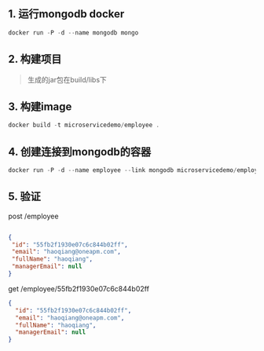 ## 1. 运行mongodb docker
 
```java
docker run -P -d --name mongodb mongo
```

## 2. 构建项目

> 生成的jar包在build/libs下

## 3. 构建image

```java
docker build -t microservicedemo/employee .
```

## 4. 创建连接到mongodb的容器

```java
docker run -P -d --name employee --link mongodb microservicedemo/employee
```
 
## 5. 验证

post  /employee

 ```json

{
  "id": "55fb2f1930e07c6c844b02ff",
  "email": "haoqiang@oneapm.com",
  "fullName": "haoqiang",
  "managerEmail": null
}

```
 get  /employee/55fb2f1930e07c6c844b02ff
```json
{
  "id": "55fb2f1930e07c6c844b02ff",
  "email": "haoqiang@oneapm.com",
  "fullName": "haoqiang",
  "managerEmail": null
}
```